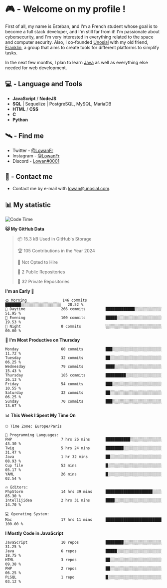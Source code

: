 # 🎮 - Welcome on my profile !
First of all, my name is Esteban, and I'm a French student whose goal is to become a full stack developer, and I'm still far from it!
I'm passionate about cybersecurity, and I'm very interested in everything related to the space and computer security.
Also, I co-founded [Unosial](https://github.com/Unosial) with my old friend, [Franklin](https://github.com/AbaFranklin/), a group that aims to create tools for different platforms to simplify tasks. 

In the next few months, I plan to learn [Java](https://www.java.com/) as well as everything else needed for web development.




## 💻 - Language and Tools
- **JavaScript** / **NodeJS**
- **SQL** | Sequelize | PostgreSQL, MySQL, MariaDB
- **HTML** / **CSS**
- **C**
- **Python**

## 🛰️ - Find me

 - Twitter - [@LowanFr](https://twitter.com/LowanFr/)
 - Instagram - [@LowanFr](https://instagram.com/LowanFr)
 - Discord -  [Lowan#0001](https://unosial.bio/Lowan)
 
## 📡 - Contact me
 - Contact me by e-mail with [lowan@unosial.com](mailto:lowan@unosial.com).

## 📊 My statistic
<!--START_SECTION:waka-->
![Code Time](http://img.shields.io/badge/Code%20Time-834%20hrs%2025%20mins-blue)

**🐱 My GitHub Data** 

> 📦 15.3 kB Used in GitHub's Storage 
 > 
> 🏆 105 Contributions in the Year 2024
 > 
> 🚫 Not Opted to Hire
 > 
> 📜 2 Public Repositories 
 > 
> 🔑 32 Private Repositories 
 > 
**I'm an Early 🐤** 

```text
🌞 Morning                146 commits         ███████░░░░░░░░░░░░░░░░░░   28.52 % 
🌆 Daytime                266 commits         █████████████░░░░░░░░░░░░   51.95 % 
🌃 Evening                100 commits         █████░░░░░░░░░░░░░░░░░░░░   19.53 % 
🌙 Night                  0 commits           ░░░░░░░░░░░░░░░░░░░░░░░░░   00.00 % 
```
📅 **I'm Most Productive on Thursday** 

```text
Monday                   60 commits          ███░░░░░░░░░░░░░░░░░░░░░░   11.72 % 
Tuesday                  32 commits          ██░░░░░░░░░░░░░░░░░░░░░░░   06.25 % 
Wednesday                79 commits          ████░░░░░░░░░░░░░░░░░░░░░   15.43 % 
Thursday                 185 commits         █████████░░░░░░░░░░░░░░░░   36.13 % 
Friday                   54 commits          ███░░░░░░░░░░░░░░░░░░░░░░   10.55 % 
Saturday                 32 commits          ██░░░░░░░░░░░░░░░░░░░░░░░   06.25 % 
Sunday                   70 commits          ███░░░░░░░░░░░░░░░░░░░░░░   13.67 % 
```


📊 **This Week I Spent My Time On** 

```text
🕑︎ Time Zone: Europe/Paris

💬 Programming Languages: 
PHP                      7 hrs 26 mins       ███████████░░░░░░░░░░░░░░   43.30 % 
Twig                     5 hrs 24 mins       ████████░░░░░░░░░░░░░░░░░   31.47 % 
Java                     1 hr 32 mins        ██░░░░░░░░░░░░░░░░░░░░░░░   08.93 % 
Cup file                 53 mins             █░░░░░░░░░░░░░░░░░░░░░░░░   05.17 % 
YAML                     26 mins             █░░░░░░░░░░░░░░░░░░░░░░░░   02.54 % 

🔥 Editors: 
PhpStorm                 14 hrs 39 mins      █████████████████████░░░░   85.30 % 
Intellijidea             2 hrs 31 mins       ████░░░░░░░░░░░░░░░░░░░░░   14.70 % 

💻 Operating System: 
Mac                      17 hrs 11 mins      █████████████████████████   100.00 % 
```

**I Mostly Code in JavaScript** 

```text
JavaScript               10 repos            ████████░░░░░░░░░░░░░░░░░   31.25 % 
Java                     6 repos             █████░░░░░░░░░░░░░░░░░░░░   18.75 % 
HTML                     3 repos             ██░░░░░░░░░░░░░░░░░░░░░░░   09.38 % 
PHP                      2 repos             ██░░░░░░░░░░░░░░░░░░░░░░░   06.25 % 
PLSQL                    1 repo              █░░░░░░░░░░░░░░░░░░░░░░░░   03.12 % 
```




<!--END_SECTION:waka-->
